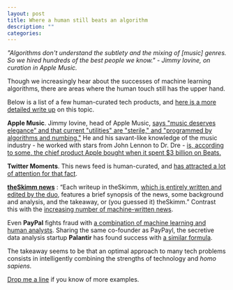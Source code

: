 ```yaml
---
layout: post
title: Where a human still beats an algorithm
description: ""
categories: 
---
```


*"Algorithms don't understand the subtlety and the mixing of [music] genres. So we hired hundreds of the best people we know." - Jimmy Iovine, on curation in Apple Music.*

Though we increasingly hear about the successes of machine learning algorithms, there are areas where the human touch still has the upper hand.

Below is a list of a few human-curated tech products, and [here is a more detailed write up](https://mondaynote.com/human-curation-is-back-f32bc0ccc2aa#.15r5j0n9m) on this topic.

**Apple Music**. Jimmy Iovine, head of Apple Music, [says "music deserves elegance" and that current "utilities" are "sterile," and "programmed by algorithms and numbing."](http://www.standard.co.uk/stayingin/tech-gaming/jimmy-iovine-interview-producer-talks-apple-music-zane-lowe-and-taylor-swift-s-wrath-10442663.html) He and his savant-like knowledge of the music industry - he worked with stars from John Lennon to Dr. Dre - [is, according to some, the chief product Apple bought when it spent $3 billion on Beats.](http://www.businessinsider.com/apple-acquired-beats-just-so-that-it-could-hire-jimmy-iovine-2015-9)

**Twitter Moments**. This news feed is human-curated, and [has attracted a lot of attention for that fact](http://theconversation.com/does-twitter-moments-herald-the-comeback-of-human-beings-49417).

[**theSkimm news**](http://www.theskimm.com) : “Each writeup in theSkimm, [which is entirely written and edited by the duo](http://www.fastcompany.com/3021236/most-creative-people/how-theskimm-became-the-must-read-newsletter-for-women), features a brief synopsis of the news, some background and analysis, and the takeaway, or (you guessed it) theSkimm.” Contrast this with the [increasing number of machine-written news](http://www.nytimes.com/2015/03/08/opinion/sunday/if-an-algorithm-wrote-this-how-would-you-even-know.html?_r=0).

Even **PayPal** fights fraud with [a combination of machine learning and human analysts](http://blogs.wsj.com/cio/2015/08/25/paypal-fights-fraud-with-machine-learning-and-human-detectives/). Sharing the same co-founder as PayPayl, the secretive data analysis startup **Palantir** has found success with [a similar formula](http://www.bloomberg.com/news/articles/2011-11-22/palantir-the-war-on-terrors-secret-weapon).

The takeaway seems to be that an optimal approach to many tech problems consists in intelligently combining the strengths of technology and *homo sapiens.* 

[Drop me a line](http://twitter.com/pavopax/) if you know of more examples.

